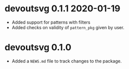 
# devoutsvg 0.1.1  2020-01-19

* Added support for patterns with filters
* Added checks on validity of `pattern_pkg` given by user.

# devoutsvg 0.1.0

* Added a `NEWS.md` file to track changes to the package.
